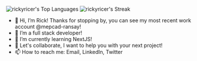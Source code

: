 ![rickyricer's Top Languages](https://github-readme-stats.vercel.app/api/top-langs/?username=rickyricer&theme=vue-dark&show_icons=true&hide_border=true&layout=compact)
![rickyricer's Streak](https://github-readme-streak-stats.herokuapp.com/?user=rickyricer&theme=vue-dark&hide_border=true)
- 👋 Hi, I’m Rick! Thanks for stopping by, you can see my most recent work account @mepcad-ransay!
- 👀 I’m a full stack developer!
- 🌱 I’m currently learning NextJS! 
- 💞️ Let's collaborate, I want to help you with your next project! 
- 📫 How to reach me: Email, LinkedIn, Twitter

<!---
RickyRicer/RickyRicer is a ✨ special ✨ repository because its `README.md` (this file) appears on your GitHub profile.
You can click the Preview link to take a look at your changes.
--->
